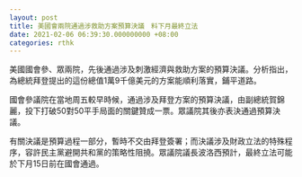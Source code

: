 ```yaml
---
layout: post
title: 美國會兩院通過涉救助方案預算決議　料下月最終立法
date: 2021-02-06 06:39:30.000000000 +08:00
categories: rthk
---
```


美國國會參、眾兩院，先後通過涉及刺激經濟與救助方案的預算決議。分析指出，為總統拜登提出的這份總值1萬9千億美元的方案能順利落實，鋪平道路。

國會參議院在當地周五較早時候，通過涉及拜登方案的預算決議，由副總統賀錦麗，投下打破50對50平手局面的關鍵贊成一票。眾議院其後亦表決通過預算決議。

有關決議是預算過程一部分，暫時不交由拜登簽署；而決議涉及財政立法的特殊程序，容許民主黨避開共和黨的策略性阻撓。眾議院議長波洛西預計，最終立法可能於下月15日前在國會通過。
